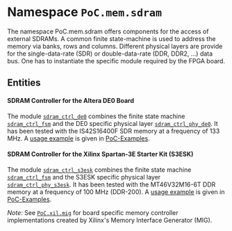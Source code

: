 # Namespace `PoC.mem.sdram`

The namespace PoC.mem.sdram offers components for the access of external SDRAMs.
A common finite state-machine is used to address the memory via banks, rows and
columns. Different physical layers are provide for the single-data-rate (SDR) or
double-data-rate (DDR, DDR2, ...) data bus. One has to instantiate the specific
module required by the FPGA board.
 

## Entities

#### SDRAM Controller for the Altera DE0 Board

The module [`sdram_ctrl_de0`][sdram_ctrl_de0] combines the finite state machine
[`sdram_ctrl_fsm`][sdram_ctrl_fsm] and the DE0 specific physical layer
[`sdram_ctrl_phy_de0`][sdram_ctrl_phy_de0]. It has been tested with the
IS42S16400F SDR memory at a frequency of 133 MHz. A [usage example][ex_mem_sdram]
is given in [PoC-Examples][PoCEx].


#### SDRAM Controller for the Xilinx Spartan-3E Starter Kit (S3ESK)

The module [`sdram_ctrl_s3esk`][sdram_ctrl_s3esk] combines the finite state
machine [`sdram_ctrl_fsm`][sdram_ctrl_fsm] and the S3ESK specific physical layer
[`sdram_ctrl_phy_s3esk`][sdram_ctrl_phy_s3esk]. It has been tested with the
MT46V32M16-6T DDR memory at a frequency of 100 MHz (DDR-200). A [usage
example][ex_mem_sdram] is given in [PoC-Examples][PoCEx].

*Note*: See [`PoC.xil.mig`][src_xil_mig] for board specific memory controller
implementations created by Xilinx's Memory Interface Generator (MIG).

 [sdram_ctrl_fsm]:        sdram_ctrl_fsm.vhdl
 [sdram_ctrl_de0]:        sdram_ctrl_de0.vhdl
 [sdram_ctrl_phy_de0]:    sdram_ctrl_phy_de0.vhdl
 [sdram_ctrl_s3esk]:      sdram_ctrl_s3esk.vhdl
 [sdram_ctrl_phy_s3esk]:  sdram_ctrl_phy_s3esk.vhdl

 [src_xil_mig]:           ../../xil/mig

 [PoCEx]:									https://github.com/VLSI-EDA/PoC-Examples
 [ex_mem_sdram]:					https://github.com/VLSI-EDA/PoC-Examples/tree/master/src/mem/sdram

